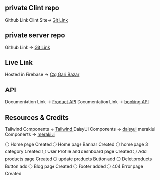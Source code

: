 ## private Clint repo

Github Link Clint Site-> [Git Link ](https://github.com/programming-hero-web-course-4/b612-used-products-resale-clients-side-mdalauddin45)

## private server repo

Github Link -> [Git Link](https://github.com/programming-hero-web-course-4/b612-used-products-resale-server-side-mdalauddin45)

## Live Link

Hosted in Firebase -> [Ctg Gari Bazar](https://ctggaribazar.web.app/)

## API

Documentation Link -> [Product API](https://car-seal-server-site.vercel.app/products/)
Documentation Link -> [booking API](https://car-seal-server-site.vercel.app/booking/)

## Resources & Credits

Tailwind Components -> [Tailwind ](https://tailwindcss.com/)
DaisyUi Components -> [daisyui](https://daisyui.com/)
merakiui Components -> [merakiui](https://merakiui.com/)

⚪ Home page Created
⚪ Home page Bannar Created
⚪ home page 3 category Created
⚪ User Profile and deshboard page Created
⚪ Add products page Created
⚪ update products Button add
⚪ Delet products Button add
⚪ Blog page Created
⚪ Footer added
⚪ 404 Error page Created
